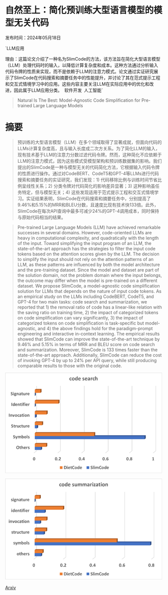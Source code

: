 # 自然至上：简化预训练大型语言模型的模型无关代码

发布时间：2024年05月18日

`LLM应用

理由：这篇论文介绍了一种名为SlimCode的方法，该方法旨在简化大型语言模型（LLM）处理代码时的输入，以降低计算复杂度和成本。这种方法通过分析输入代码令牌的性质来实现，而不是依赖于LLM的注意力模式。论文通过实证研究展示了SlimCode在代码搜索和摘要任务中的性能提升，并讨论了其在范式提示工程和交互式情境学习中的应用。这些内容主要关注LLM在实际应用中的优化和改进，因此属于LLM应用分类。` `软件开发` `人工智能`

> Natural Is The Best: Model-Agnostic Code Simplification for Pre-trained Large Language Models

# 摘要

> 预训练的大型语言模型（LLM）在多个领域取得了显著成就，但面向代码的LLMs计算复杂度高，且与输入长度成二次方关系。为了简化LLM的输入，现有技术基于LLM的注意力分数过滤代码令牌。然而，这种简化不应依赖于LLM的注意力模式，因为这些模式受模型架构和预训练数据集的影响。我们提出的SlimCode是一种与模型无关的代码简化方法，它根据输入代码令牌的性质进行操作。通过对CodeBERT、CodeT5和GPT-4等LLMs进行代码搜索和摘要任务的实证研究，我们发现：1) 代码移除比例与训练时间节省比例呈线性关系；2) 分类令牌对代码简化的影响差异显著；3) 这种影响虽任务特定，但与模型无关；4) 这些发现适用于范式提示工程和交互式情境学习。实证结果表明，SlimCode在代码搜索和摘要任务中，分别提高了9.46%和5.15%的MRR和BLEU分数，且速度比现有技术快133倍。此外，SlimCode在每次API查询中最多可减少24%的GPT-4调用成本，同时保持与原始代码相当的结果。

> Pre-trained Large Language Models (LLM) have achieved remarkable successes in several domains. However, code-oriented LLMs are heavy in computational complexity, and quadratically with the length of the input. Toward simplifying the input program of an LLM, the state-of-the-art approach has the strategies to filter the input code tokens based on the attention scores given by the LLM. The decision to simplify the input should not rely on the attention patterns of an LLM, as these patterns are influenced by both the model architecture and the pre-training dataset. Since the model and dataset are part of the solution domain, not the problem domain where the input belongs, the outcome may differ when the model is pre-trained on a different dataset. We propose SlimCode, a model-agnostic code simplification solution for LLMs that depends on the nature of input code tokens. As an empirical study on the LLMs including CodeBERT, CodeT5, and GPT-4 for two main tasks: code search and summarization, we reported that 1) the removal ratio of code has a linear-like relation with the saving ratio on training time, 2) the impact of categorized tokens on code simplification can vary significantly, 3) the impact of categorized tokens on code simplification is task-specific but model-agnostic, and 4) the above findings hold for the paradigm-prompt engineering and interactive in-context learning. The empirical results showed that SlimCode can improve the state-of-the-art technique by 9.46% and 5.15% in terms of MRR and BLEU score on code search and summarization. Moreover, SlimCode is 133 times faster than the state-of-the-art approach. Additionally, SlimCode can reduce the cost of invoking GPT-4 by up to 24% per API query, while still producing comparable results to those with the original code.

![自然至上：简化预训练大型语言模型的模型无关代码](../../../paper_images/2405.11196/x1.png)

![自然至上：简化预训练大型语言模型的模型无关代码](../../../paper_images/2405.11196/x2.png)

[Arxiv](https://arxiv.org/abs/2405.11196)